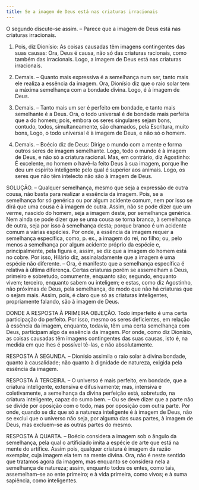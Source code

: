 ```yaml
---
title: Se a imagem de Deus está nas criaturas irracionais
---
```


O segundo discute–se assim. – Parece que a imagem de Deus está nas criaturas irracionais.  

1. Pois, diz Dionísio: As coisas causadas têm imagens contingentes das suas causas: Ora, Deus é causa, não só das criaturas racionais, como também das irracionais. Logo, a imagem de Deus está nas criaturas irracionais.  

2. Demais. – Quanto mais expressiva é a semelhança num ser, tanto mais ele realiza a essência da imagem. Ora, Dionísio diz que o raio solar tem a máxima semelhança com a bondade divina. Logo, é à imagem de Deus.  

3. Demais. – Tanto mais um ser é perfeito em bondade, e tanto mais semelhante é a Deus. Ora, o todo universal é de bondade mais perfeita que a do homem; pois, embora os seres singulares sejam bons, contudo, todos, simultaneamente, são chamados, pela Escritura, muito bons, Logo, o todo universal é à imagem de Deus, e não só o homem.  

4. Demais. – Boécio diz de Deus: Dirige o mundo com a mente e forma outros seres de imagem semelhante. Logo, todo o mundo é à imagem de Deus, e não só a criatura racional.  Mas, em contrário, diz Agostinho: É excelente, no homem o havê–la feito Deus à sua imagem, porque lhe deu um espirito inteligente pelo qual é superior aos animais. Logo, os seres que não têm intelecto não são à imagem de Deus.  

SOLUÇÃO. – Qualquer semelhança, mesmo que seja a expressão de outra cousa, não basta para realizar a essência da imagem. Pois, se a semelhança for só genérica ou por algum acidente comum, nem por isso se dirá que uma cousa é à imagem de outra. Assim, não se pode dizer que um verme, nascido do homem, seja a imagem deste, por semelhança genérica. Nem ainda se pode dizer que se uma cousa se torna branca, à semelhança de outra, seja por isso à semelhança desta; porque branco é um acidente comum a várias espécies. Por onde, a essência da imagem requer a semelhança específica, como, p. ex., a imagem do rei, no filho; ou, pelo menos a semelhança por algum acidente próprio da espécie e, principalmente, pela figura e, assim, se diz que a imagem do homem está no cobre. Por isso, Hilário diz, assinaladamente que a imagem é uma espécie não diferente. – Ora, é manifesto que a semelhança específica é relativa à última diferença. Certas criaturas porém se assemelham a Deus, primeiro e sobretudo, comumente, enquanto são; segundo, enquanto vivem; terceiro, enquanto sabem ou inteligem; e estas, como diz Agostinho, não próximas de Deus, pela semelhança, de modo que não há criaturas que o sejam mais. Assim, pois, é claro que só as criaturas inteligentes, propriamente falando, são à imagem de Deus.  

DONDE A RESPOSTA À PRIMEIRA OBJEÇÃO. Todo imperfeito é uma certa participação do perfeito. Por isso, mesmo os seres deficientes, em relação à essência da imagem, enquanto, todavia, têm uma certa semelhança com Deus, participam algo da essência da imagem. Por onde, como diz Dionísio, as coisas causadas têm imagens contingentes das suas causas, isto é, na medida em que lhes é possível tê–Ias, e não absolutamente.  

RESPOSTA À SEGUNDA. – Dionísio assimila o raio solar à divina bondade, quanto à causalidade; não quanto à dignidade de natureza, exigida pela essência da imagem.  

RESPOSTA À TERCEIRA. – O universo é mais perfeito, em bondade, que a criatura inteligente, extensiva e difusivamente; mas, intensiva e coletivamente, a semelhança da divina perfeição está, sobretudo, na criatura inteligente, capaz do sumo bem. – Ou se deve dizer que a parte não se divide por oposição com o todo, mas por oposição com outra parte. Por onde, quando se diz que só a natureza inteligente é à imagem de Deus, não se exclui que o universo não seja, por alguma das suas partes, à imagem de Deus, mas excluem–se as outras partes do mesmo.  

RESPOSTA À QUARTA. – Boécio considera a imagem sob o ângulo da semelhança, pela qual o artificiado imita a espécie de arte que está na mente do artífice. Assim pois, qualquer criatura é imagem da razão exemplar, cuja imagem ela tem na mente divina. Ora, não é neste sentido que tratamos agora da imagem, mas enquanto se considera nela a semelhança de natureza; assim, enquanto todos os entes, como tais, assemelham–se ao ente primeiro; e à vida primeira, como vivos; e à suma sapiência, como inteligentes.